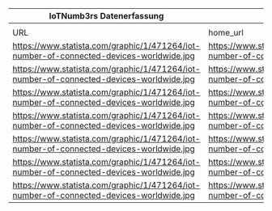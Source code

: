 |IoTNumb3rs Datenerfassung|||||||||||
| ---- | ---- | ---- | ---- | ---- | ---- | ---- | ---- | ---- | ---- | ---- |
||||||||||||
|URL|home_url|filename|device_class|device_count|market_class|market_volume|prognosis_year|publication_year|authorship_class|Dropbox folder|
|https://www.statista.com/graphic/1/471264/iot-number-of-connected-devices-worldwide.jpg|https://www.statista.com/statistics/471264/iot-number-of-connected-devices-worldwide/|file4_471264.png|generic IoT|26660000000|||2019|2016|scientist|marielledemuth/20181121-1800|
|https://www.statista.com/graphic/1/471264/iot-number-of-connected-devices-worldwide.jpg|https://www.statista.com/statistics/471264/iot-number-of-connected-devices-worldwide/|file4_471264.png|generic IoT|30730000000|||2020|2016|scientist|marielledemuth/20181121-1800|
|https://www.statista.com/graphic/1/471264/iot-number-of-connected-devices-worldwide.jpg|https://www.statista.com/statistics/471264/iot-number-of-connected-devices-worldwide/|file4_471264.png|generic IoT|35820000000|||2021|2016|scientist|marielledemuth/20181121-1800|
|https://www.statista.com/graphic/1/471264/iot-number-of-connected-devices-worldwide.jpg|https://www.statista.com/statistics/471264/iot-number-of-connected-devices-worldwide/|file4_471264.png|generic IoT|42620000000|||2022|2016|scientist|marielledemuth/20181121-1800|
|https://www.statista.com/graphic/1/471264/iot-number-of-connected-devices-worldwide.jpg|https://www.statista.com/statistics/471264/iot-number-of-connected-devices-worldwide/|file4_471264.png|generic IoT|51110000000|||2023|2016|scientist|marielledemuth/20181121-1800|
|https://www.statista.com/graphic/1/471264/iot-number-of-connected-devices-worldwide.jpg|https://www.statista.com/statistics/471264/iot-number-of-connected-devices-worldwide/|file4_471264.png|generic IoT|62120000000|||2024|2016|scientist|marielledemuth/20181121-1800|
|https://www.statista.com/graphic/1/471264/iot-number-of-connected-devices-worldwide.jpg|https://www.statista.com/statistics/471264/iot-number-of-connected-devices-worldwide/|file4_471264.png|generic IoT|75440000000|||2025|2016|scientist|marielledemuth/20181121-1800|
